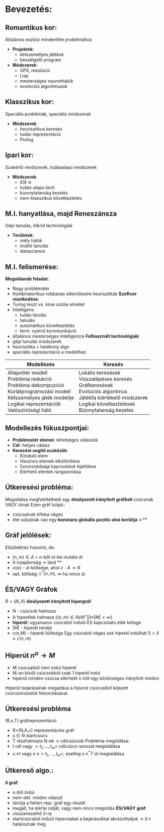 # Bevezetés:
## Romantikus kor:
Általános eszköz mindenféle problémához
- **Projektek**: 
	- kétszemélyes játékok
	- beszélgető program
- **Módszerek**:
	- GPS, rezolúció
	- Lisp
	- mesterséges neuronhálók
	- evulóciós algoritmusok
## Klasszikus kor:
Speciális problémák, speciális módszerek
- **Módszerek**: 
	- heurisztikus keresés
	- tudás reprezentáció
	- Prolog
## Ipari kor:
Szakértő rendszerek, tudásalapú rendszerek
- **Módszerek**:
	- IDE-k
	- tudás-alapú tech
	- bizonytalanság kezelés
	- nem-klasszikus következtetés
## M.I. hanyatlása, majd Reneszánsza
Gépi tanulás, hibrid technológiák
- **Területek**:
	- mély hálók
	- önálló tanulás
	- datascience

## M.I. felismerése:
**Megoldandó feladat**:
- Nagy problématér
- Kombinatorikus robbanás elkerülésére heurisztikák
**Szoftver viselkedése**:
- Turing teszt vs. kínai szoba elmélet
- Intelligens: 
	- tudás tárolás
	- tanulás
	- automatikus következtetés
	- term. nyelvű kommunikáció
- általános mesterséges intelligencia
**Felhasznált technológiák**: 
- gépi tanulás módszerek
- heurisztika + hatékony algo
- speciális reprezentáció a modellhez

| Modellezés                                                                                                                                                                  | Keresés                                                                                                                                                                  |
| --------------------------------------------------------------------------------------------------------------------------------------------------------------------------- | ------------------------------------------------------------------------------------------------------------------------------------------------------------------------ |
| Állapottér modell<br>Probléma redukció<br>Probléma dekompozíció<br>Korlátprogramozási modell<br>Kétszemélyes játék modellje<br>Logikai reprezentációk<br>Valószínűségi háló | Lokális keresések<br>Visszalépéses keresés<br>Gráfkeresések<br>Evolúciós algoritmus<br>Játékfa kiértékelő módszerek<br>Logikai következtetések<br>Bizonytalanság kezelés |
## Modellezés fókuszpontjai:
- **Problématér elemei**: lehetséges válaszok
- **Cél**: helyes válasz
- **Keresést segítő eszközök**:
	- Kiinduló elem
	- Hasznos elemek elkülönítése
	- Szomszédsági kapcsolatok kijelölése
	- Elérhető elemek rangsorolása
## Útkeresési probléma:
Megoldása megfeleltethető egy **élsúlyozott irányított gráfbeli** csúcsnak VAGY útnak
Ezen gráf tulajd.:
- csúcsainak kifoka véges
- élei súlyának van egy **konstans globális pozitív alsó korlátja** <-**
## Gráf jelölések:
Előzőekhez hasonló, de:
- $(n,m) \in A$ = n-ből m-be mutató él 
- $\delta$-tulajdonság -> lásd ** 
- $c(\alpha)$ - út költsége, ahol $c : A \rightarrow R$ 
- opt. költség: $c^*(n,m)$, $\infty$ ha nincs út

## ÉS/VAGY Gráfok
$R = (N,A)$ **élsúlyozott irányított hipergráf**:
- N - csúcsok halmaza
- A hiperélek halmaza $\{(n,m) \in N x N^{+} | 0 \ne |M| < \infty \}$ 
- **hiperél**: ugyanazon csúcsból induló ÉS kapcsolatú élek kötege
- |M| - hiperél rendje
- c(n,M) - hiperél költsége
Egy csúcsból véges sok hiperél indulhat
$0 < \delta \le c(n,m)$


## Hiperút $n^{\alpha} \rightarrow M$
- M csúcsaiból nem indul hiperél
- M-en kívüli csúcsokból csak 1 hiperél indul
- hiperút minden csúcsa elérhető n-ből egy közönséges irányított módon

Hiperút bejárásának megadása a *hiperút csúcsaiból képzett csúcssorozatok* felsorolásával.

## Útkeresési probléma
(R,s,T) gráfreprezentáció
- R=(N,A,c) reprezentációs gráf
- $s \in N$ startcsúcs
- T részhalmaza N-ek -> célcsúcsok
Probléma megoldása:
- t cél vagy $<t_1,...,t_m>$ célcsúcs-sorozat megtalálása
- s->t vagy s->$<t_1,...,t_m>$, esetleg s->$^*T$ út megtalálása
## Útkereső algo.:
**$\delta$ gráf**:
- s-ből indul
- nem-det. módon választ
- tárolja a feltárt repr. gráf egy részét
- megáll, ha elérte célját, vagy nem nincs megoldás
**ÉS/VAGY gráf**:
- visszavezethő $\delta$-ra
- startcsúcsból induló hiperutakat a bejárásukkal ábrázolhatjuk -> $\delta$-t határoznak meg